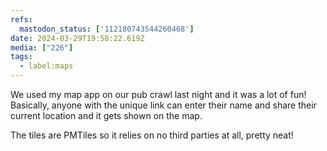```yaml
---
refs:
  mastodon_status: ['112180743544260468']
date: 2024-03-29T19:58:22.619Z
media: ["226"]
tags:
  - label:maps
---
```


We used my map app on our pub crawl last night and it was a lot of fun! Basically, anyone with the unique link can enter their name and share their current location and it gets shown on the map.

The tiles are PMTiles so it relies on no third parties at all, pretty neat!
